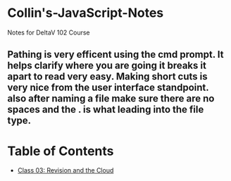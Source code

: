 # Collin's-JavaScript-Notes
Notes for DeltaV 102 Course

## Pathing is very efficent using the cmd prompt. It helps clarify where you are going it breaks it apart to read very easy. Making short cuts is very nice from the user interface standpoint. also after naming a file make sure there are no spaces and the . is what leading into the file type.

# Table of Contents
- [Class 03: Revision and the Cloud](Class03Notes.md)
